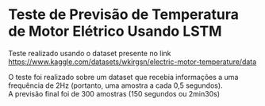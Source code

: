 # Teste de Previsão de Temperatura de Motor Elétrico Usando LSTM

Teste realizado usando o dataset presente no link https://www.kaggle.com/datasets/wkirgsn/electric-motor-temperature/data

O teste foi realizado sobre um dataset que recebia informações a uma frequência de 2Hz (portanto, uma amostra a cada 0,5 segundos). <br>
A previsão final foi de 300 amostras (150 segundos ou 2min30s)
